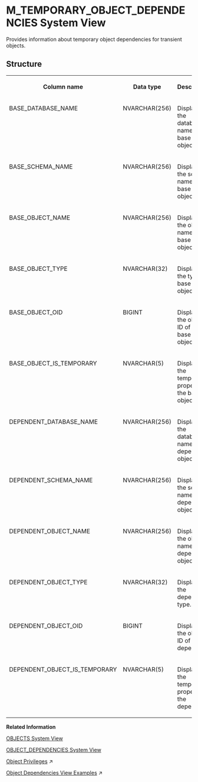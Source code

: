 <!-- loio20c786a175191014932ea025e0d34ba0 -->

# M\_TEMPORARY\_OBJECT\_DEPENDENCIES System View

Provides information about temporary object dependencies for transient objects.



<a name="loio20c786a175191014932ea025e0d34ba0___m__t_e_m_p_o_r_a_r_y__o_b_j_e_c_t__d_e_p_e_n_d_e_n_c_i_e_s_1struct_M_TEMPORARY_OBJECT_DEPENDENCIES"/>

## Structure


<table>
<tr>
<th valign="top">

Column name

</th>
<th valign="top">

Data type

</th>
<th valign="top">

Description

</th>
</tr>
<tr>
<td valign="top">

BASE\_DATABASE\_NAME

</td>
<td valign="top">

NVARCHAR\(256\)

</td>
<td valign="top">

Displays the database name of the base object.

</td>
</tr>
<tr>
<td valign="top">

BASE\_SCHEMA\_NAME

</td>
<td valign="top">

NVARCHAR\(256\)

</td>
<td valign="top">

Displays the schema name of the base object.

</td>
</tr>
<tr>
<td valign="top">

BASE\_OBJECT\_NAME

</td>
<td valign="top">

NVARCHAR\(256\)

</td>
<td valign="top">

Displays the object name of the base object.

</td>
</tr>
<tr>
<td valign="top">

BASE\_OBJECT\_TYPE

</td>
<td valign="top">

NVARCHAR\(32\)

</td>
<td valign="top">

Displays the type of base object.

</td>
</tr>
<tr>
<td valign="top">

BASE\_OBJECT\_OID

</td>
<td valign="top">

BIGINT

</td>
<td valign="top">

Displays the object ID of the base object.

</td>
</tr>
<tr>
<td valign="top">

BASE\_OBJECT\_IS\_TEMPORARY

</td>
<td valign="top">

NVARCHAR\(5\)

</td>
<td valign="top">

Displays the temporary property of the base object.

</td>
</tr>
<tr>
<td valign="top">

DEPENDENT\_DATABASE\_NAME

</td>
<td valign="top">

NVARCHAR\(256\)

</td>
<td valign="top">

Displays the database name of the dependent object.

</td>
</tr>
<tr>
<td valign="top">

DEPENDENT\_SCHEMA\_NAME

</td>
<td valign="top">

NVARCHAR\(256\)

</td>
<td valign="top">

Displays the schema name of the dependent object.

</td>
</tr>
<tr>
<td valign="top">

DEPENDENT\_OBJECT\_NAME

</td>
<td valign="top">

NVARCHAR\(256\)

</td>
<td valign="top">

Displays the object name of the dependent object.

</td>
</tr>
<tr>
<td valign="top">

DEPENDENT\_OBJECT\_TYPE

</td>
<td valign="top">

NVARCHAR\(32\)

</td>
<td valign="top">

Displays the dependent type.

</td>
</tr>
<tr>
<td valign="top">

DEPENDENT\_OBJECT\_OID

</td>
<td valign="top">

BIGINT

</td>
<td valign="top">

Displays the object ID of the dependent.

</td>
</tr>
<tr>
<td valign="top">

DEPENDENT\_OBJECT\_IS\_TEMPORARY

</td>
<td valign="top">

NVARCHAR\(5\)

</td>
<td valign="top">

Displays the temporary property of the dependent.

</td>
</tr>
</table>

**Related Information**  


[OBJECTS System View](../021-System-Views/objects-system-view-20cbede.md "Provides information about available objects.")

[OBJECT\_DEPENDENCIES System View](../021-System-Views/object-dependencies-system-view-20cbd12.md "Provides information about the dependencies between objects, such as which views refer to a specific table.")

[Object Privileges](https://help.sap.com/viewer/a1317de16a1e41a6b0ff81849d80713c/2024_1_QRC/en-US/d6311b15a7e74e01b3f660f7d175b318.html "Object privileges are SQL privileges that are used to allow access to and modification of database objects.") :arrow_upper_right:

[Object Dependencies View Examples](https://help.sap.com/viewer/d1cb63c8dd8e4c35a0f18aef632687f0/2024_1_QRC/en-US/38608b6773a6423986785de97d0d1ea8.html "") :arrow_upper_right:


